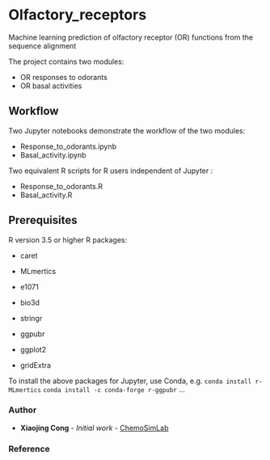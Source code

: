 # Olfactory_receptors
Machine learning prediction of olfactory receptor (OR) functions from the sequence alignment

The project contains two modules:
- OR responses to odorants
- OR basal activities

## Workflow
Two Jupyter notebooks demonstrate the workflow of the two modules:
- Response_to_odorants.ipynb
- Basal_activity.ipynb

Two equivalent R scripts for R users independent of Jupyter :
- Response_to_odorants.R
- Basal_activity.R

## Prerequisites
R version 3.5 or higher
R packages: 
- caret
- MLmertics
- e1071
- bio3d
- stringr
- ggpubr

- ggplot2
- gridExtra

To install the above packages for Jupyter, use Conda, e.g. 
`conda install r-MLmertics`
`conda install -c conda-forge r-ggpubr`
...


### Author
* **Xiaojing Cong** - *Initial work* - [ChemoSimLab](http://chemosim.unice.fr/)

### Reference

